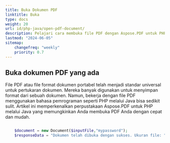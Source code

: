 ```yaml
---
title: Buka Dokumen PDF
linktitle: Buka
type: docs
weight: 20
url: id/php-java/open-pdf-document/
description: Pelajari cara membuka file PDF dengan Aspose.PDF untuk PHP melalui Java.
lastmod: "2024-06-05"
sitemap:
    changefreq: "weekly"
    priority: 0.7
---
```


## Buka dokumen PDF yang ada

File PDF atau file format dokumen portabel telah menjadi standar universal untuk pertukaran dokumen. Mereka banyak digunakan untuk menyimpan format dari sebuah dokumen. Namun, bekerja dengan file PDF menggunakan bahasa pemrograman seperti PHP melalui Java bisa sedikit sulit. Artikel ini memperkenalkan perpustakaan Aspose.PDF untuk PHP melalui Java yang memungkinkan Anda membuka PDF Anda dengan cepat dan mudah.

```php

    $document = new Document($inputFile,"mypassword");
    $responseData = "Dokumen telah dibuka dengan sukses. Ukuran file: " . filesize($inputFile);
```